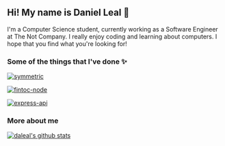 ## Hi! My name is Daniel Leal 🐳

I'm a Computer Science student, currently working as a Software Engineer at The Not Company. I really enjoy coding and learning about computers. I hope that you find what you're looking for!

### Some of the things that I've done ✨

[![symmetric](https://github-readme-stats.vercel.app/api/pin/?username=daleal&repo=symmetric&show_owner=true&theme=radical)](https://github.com/daleal/symmetric)

[![fintoc-node](https://github-readme-stats.vercel.app/api/pin/?username=fintoc-com&repo=fintoc-node&show_owner=true&theme=radical)](https://github.com/fintoc-com/fintoc-node)

[![express-api](https://github-readme-stats.vercel.app/api/pin/?username=daleal&repo=express-api&show_owner=true&theme=radical)](https://github.com/daleal/express-api)

### More about me

[![daleal's github stats](https://github-readme-stats.vercel.app/api?username=daleal&count_private=true&show_icons=true&theme=radical)](https://github.com/daleal)
